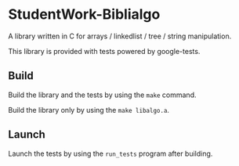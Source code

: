 # StudentWork-Biblialgo

A library written in C for arrays / linkedlist / tree / string manipulation.

This library is provided with tests powered by google-tests.

## Build

Build the library and the tests by using the `make` command.

Build the library only by using the `make libalgo.a`.

## Launch

Launch the tests by using the `run_tests` program after building.
